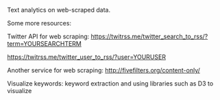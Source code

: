 Text analytics on web-scraped data.

Some more resources:

Twitter API for web scraping: 
https://twitrss.me/twitter_search_to_rss/?term=YOURSEARCHTERM

https://twitrss.me/twitter_user_to_rss/?user=YOURUSER


Another service for web scraping:
http://fivefilters.org/content-only/ 


Visualize keywords:
keyword extraction and using libraries such as D3 to visualize
